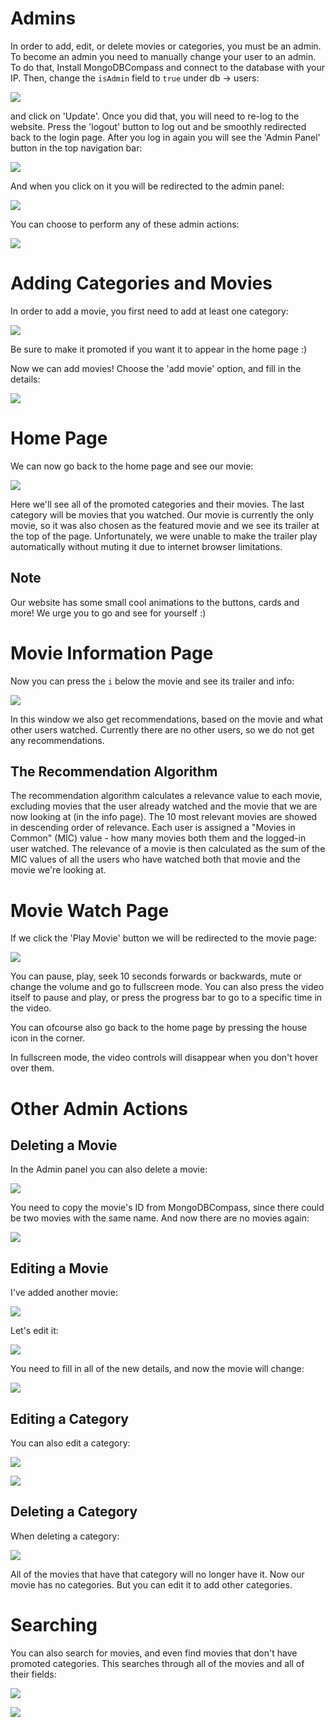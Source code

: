 # Admins
In order to add, edit, or delete movies or categories, you must be an admin. To become an admin you need to manually change your user to an admin. To do that, Install MongoDBCompass and connect to the database with your IP. Then, change the `isAdmin` field to `true` under db -> users:

![](../../PreviewImages/IsAdmin.png)

and click on 'Update'. Once you did that, you will need to re-log to the website. Press the 'logout' button to log out and be smoothly redirected back to the login page. After you log in again you will see the 'Admin Panel' button in the top navigation bar:

![](../../PreviewImages/Web/HomeAdmin.png)

And when you click on it you will be redirected to the admin panel:

![](../../PreviewImages/Web/Admin.png)

You can choose to perform any of these admin actions:

![](../../PreviewImages/Web/AdminDrop.png)

# Adding Categories and Movies
In order to add a movie, you first need to add at least one category:

![](../../PreviewImages/Web/AddCategory.png)

Be sure to make it promoted if you want it to appear in the home page :)

Now we can add movies!
Choose the 'add movie' option, and fill in the details:

![](../../PreviewImages/Web/AddMovie.png)

# Home Page
We can now go back to the home page and see our movie:

![](../../PreviewImages/Web/HomeMovie.png)

Here we'll see all of the promoted categories and their movies. The last category will be movies that you watched. Our movie is currently the only movie, so it was also chosen as the featured movie and we see its trailer at the top of the page. Unfortunately, we were unable to make the trailer play automatically without muting it due to internet browser limitations.

## Note
Our website has some small cool animations to the buttons, cards and more! We urge you to go and see for yourself :)

# Movie Information Page
Now you can press the `i` below the movie and see its trailer and info:

![](../../PreviewImages/Web/MovieInfo.png)

In this window we also get recommendations, based on the movie and what other users watched. Currently there are no other users, so we do not get any recommendations.

## The Recommendation Algorithm
The recommendation algorithm calculates a relevance value to each movie, excluding movies that the user already watched and the movie that we are now looking at (in the info page). The 10 most relevant movies are showed in descending order of relevance.
Each user is assigned a "Movies in Common" (MIC) value - how many movies both them and the logged-in user watched. The relevance of a movie is then calculated as the sum of the MIC values of all the users who have watched both that movie and the movie we're looking at.

# Movie Watch Page
If we click the 'Play Movie' button we will be redirected to the movie page:

![](../../PreviewImages/Web/MovieWatch.png)

You can pause, play, seek 10 seconds forwards or backwards, mute or change the volume and go to fullscreen mode. You can also press the video itself to pause and play, or press the progress bar to go to a specific time in the video.

You can ofcourse also go back to the home page by pressing the house icon in the corner.

In fullscreen mode, the video controls will disappear when you don't hover over them.

# Other Admin Actions

## Deleting a Movie
In the Admin panel you can also delete a movie:

![](../../PreviewImages/Web/DeleteMovie.png)

You need to copy the movie's ID from MongoDBCompass, since there could be two movies with the same name.
And now there are no movies again:

![](../../PreviewImages/Web/Deleted.png)

## Editing a Movie
I've added another movie:

![](../../PreviewImages/Web/NewMovie.png)

Let's edit it:

![](../../PreviewImages/Web/EditMovie.png)

You need to fill in all of the new details, and now the movie will change:

![](../../PreviewImages/Web/AfterEdit.png)

## Editing a Category
You can also edit a category:

![](../../PreviewImages/Web/EditCategory.png)

![](../../PreviewImages/Web/AfterCatEdit.png)

## Deleting a Category
When deleting a category:

![](../../PreviewImages/Web/DeleteCategory.png)

All of the movies that have that category will no longer have it. Now our movie has no categories. But you can edit it to add other categories.

# Searching
You can also search for movies, and even find movies that don't have promoted categories. This searches through all of the movies and all of their fields:

![](../../PreviewImages/Web/Search.png)

![](../../PreviewImages/Web/SearchResult.png)